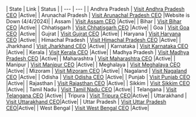 | State | Link | Status |
| --- | --- |
| Andhra Pradesh | [Visit Andhra Pradesh CEO](https://ceoandhra.nic.in) |Active|
| Arunachal Pradesh | [Visit Arunachal Pradesh CEO](https://ceoarunachal.nic.in/) |Website is Down (4/4/2024)|
| Assam | [Visit Assam CEO](https://ceoassam.nic.in/) |Active|
| Bihar | [Visit Bihar CEO](https://ceobihar.nic.in/) |Active|
| Chhatisgarh | [Visit Chhatisgarh CEO](https://ceochhattisgarh.nic.in/) |Active|
| Goa | [Visit Goa CEO](https://ceogoa.nic.in/) |Active|
| Gujrat | [Visit Gujrat CEO](https://ceo.gujarat.gov.in/Index) |Active|
| Haryana | [Visit Haryana CEO](https://ceoharyana.gov.in) |Active|
| Himachal Pradesh | [Visit Himachal Pradesh CEO](https://ceohimachal.nic.in/) |Active|
| Jharkhand | [Visit Jharkhand CEO](https://ceo.jharkhand.gov.in/) |Active|
| Karnataka | [Visit Karnataka CEO](https://ceo.karnataka.gov.in/en) |Active|
| Kerala | [Visit Kerala CEO](https://www.ceo.kerala.gov.in/) |Active|
| Madhya Pradesh | [Visit Madhya Pradesh CEO](https://ceomadhyapradesh.nic.in/VL.aspx) |Active|
| Maharashtra | [Visit Maharashtra CEO](https://ceoelection.maharashtra.gov.in/ceo/) |Active|
| Manipur | [Visit Manipur CEO](https://ceomanipur.nic.in/) |Active|
| Meghalaya | [Visit Meghalaya CEO](https://ceomeghalaya.nic.in/) |Active|
| Mizoram | [Visit Mizoram CEO](https://ceo.mizoram.gov.in/) |Active|
| Nagaland | [Visit Nagaland CEO](https://ceo.nagaland.gov.in/contact) |Active|
| Odisha | [Visit Odisha CEO](https://ceoodisha.nic.in/) |Active|
| Punjab | [Visit Punjab CEO](https://www.ceopunjab.gov.in/index) |Active|
| Rajasthan | [Visit Rajasthan CEO](https://ceorajasthan.nic.in/index_H.aspx) |Active|
| Sikkim | [Visit Sikkim CEO](https://ceosikkim.nic.in/) |Active|
| Tamil Nadu | [Visit Tamil Nadu CEO](https://www.elections.tn.gov.in/) |Active|
| Telangana | [Visit Telangana CEO](https://ceotelangana.nic.in/) |Active|
| Tripura | [Visit Tripura CEO](https://ceotripura.nic.in/)|Active|
| Uttarakhand | [Visit Uttarakhand CEO](https://ceo.uk.gov.in/)|Active|
| Uttar Pradesh | [Visit Uttar Pradesh CEO](https://ceouttarpradesh.nic.in/)|Active|
| West Bengal | [Visit West Bengal CEO](https://ceowestbengal.nic.in/) |Active|


